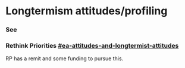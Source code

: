 # Longtermism attitudes/profiling

### See <a href="#docs-internal-guid-29dc7b97-7fff-063f-fc9b-07824abb4be6" id="docs-internal-guid-29dc7b97-7fff-063f-fc9b-07824abb4be6"></a>

### Rethink Priorities [#ea-attitudes-and-longtermist-attitudes](../further-approaches-in-progress/rethink-priorities-work.md#ea-attitudes-and-longtermist-attitudes "mention") <a href="#docs-internal-guid-29dc7b97-7fff-063f-fc9b-07824abb4be6" id="docs-internal-guid-29dc7b97-7fff-063f-fc9b-07824abb4be6"></a>

RP has a remit and some funding to pursue this.
